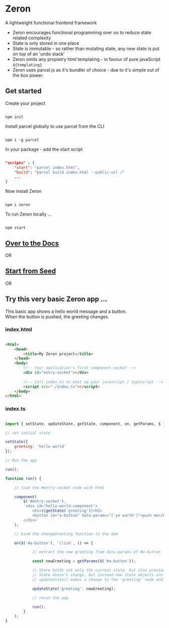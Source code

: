 # Zeron
A lightweight functional frontend framework

- Zeron encourages functional programming over oo to reduce state related complexity
- State is only stored in one place
- State is immutable - so rather than mutating state, any new state is put on top of an 'undo stack'
- Zeron omits any propietry html templating - in favour of pure javaScript `${templating}`
- Zeron uses parcel.js as it's bundler of choice - due to it's simple out of the box power.

## Get started

Create your project

```

npm init

```

Install parcel globally to use parcel from the CLI

```

npm i -g parcel

```

In your package - add the start script

```json

"scripts" : {
    "start": "parcel index.html",
    "build": "parcel build index.html --public-url /"
    ...
}

```

Now install Zeron

```

npm i zeron

```

To run Zeron locally ...

```

npm start

```

## [Over to the Docs](https://github.com/attack-monkey/zeron/wiki/Docs)

OR

## [Start from Seed](https://github.com/attack-monkey/zeron-seed)

OR

## Try this very basic Zeron app ...

This basic app shows a hello world message and a button.  
When the button is pushed, the greeting changes.

### index.html

```html

<html>
    <head>
        <title>My Zeron project</title>
    </head>
    <body>
        <!-- Your application's first component-socket -->
        <div id="entry-socket"></div>
        
        <!-- Call index.ts to boot up your javascript / typescript -->
        <script src="./index.ts"></script>
    </body>
</html>
```

### index.ts

```javascript

import { setState, updateState, getState, component, on, getParams, $ } from 'zeron';

// set initial state

setState({
    greeting: 'hello world'
});

// Run the app

run();

function run() {

    // load the #entry-socket node with html

    component(
        $('#entry-socket'),
        `<div id='hello-world-component'>
            <h1>${getState('greeting')}<h2>
            <button id="a-button" data-params="['yo earth']">push me</button>
        </div>`
    );

    // bind the changeGreeting function to the dom

    on($('#a-button'), 'click', () => {

            // extract the new greeting from data-params of #a-button

            const newGreeting = getParams($('#a-button'));

            // Store holds not only the current state, but also previous states.
            // State doesn't change, but instead new state objects are 'unshifted' to the front of Store's 'undo' stack
            // updateState() makes a change to the 'greeting' node and the new state is unshifted to the front of the 'undo' stack.

            updateState('greeting', newGreeting);

            // rerun the app

            run();
        }
    );
}

```

